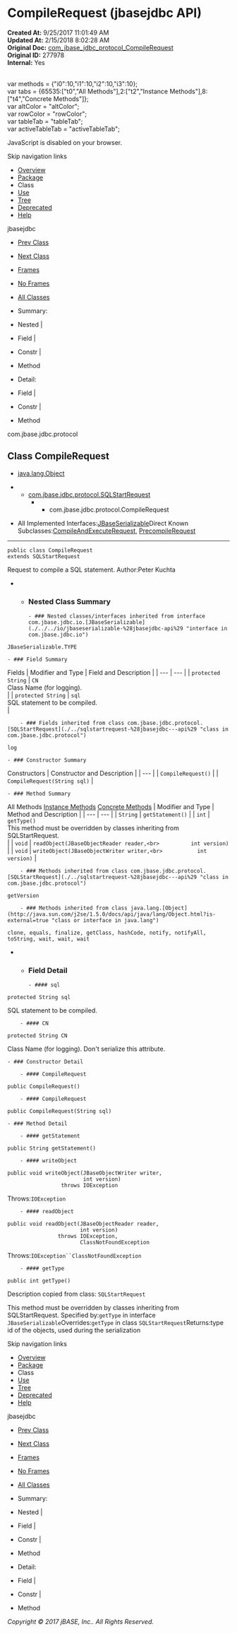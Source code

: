 # CompileRequest (jbasejdbc   API)

**Created At:** 9/25/2017 11:01:49 AM  
**Updated At:** 2/15/2018 8:02:28 AM  
**Original Doc:** [com_jbase_jdbc_protocol_CompileRequest](https://docs.jbase.com/39240-protocol/com_jbase_jdbc_protocol_CompileRequest)  
**Original ID:** 277978  
**Internal:** Yes  

<!--<br>    try {<br>        if (location.href.indexOf('is-external=true') == -1) {<br>            parent.document.title="CompileRequest (jbasejdbc   API)";<br>        }<br>    }<br>    catch(err) {<br>    }<br>//--><br>var methods = {"i0":10,"i1":10,"i2":10,"i3":10};<br>var tabs = {65535:["t0","All Methods"],2:["t2","Instance Methods"],8:["t4","Concrete Methods"]};<br>var altColor = "altColor";<br>var rowColor = "rowColor";<br>var tableTab = "tableTab";<br>var activeTableTab = "activeTableTab";
JavaScript is disabled on your browser.

Skip navigation links

- [Overview](../../../../overview-summary.html)
- [Package](./../com.jbase.jdbc.protocol-%28jbasejdbc---api%29)
- Class
- [Use](./../class-use/uses-of-class-com.jbase.jdbc.protocol.compilerequest-%28jbasejdbc---api%29)
- [Tree](./../com.jbase.jdbc.protocol-class-hierarchy-%28jbasejdbc---api%29)
- [Deprecated](../../../../deprecated-list.html)
- [Help](../../../../help-doc.html)


jbasejdbc <br>

- [Prev Class](./../compileandexecuterequest-%28jbasejdbc---api%29 "class in com.jbase.jdbc.protocol")
- [Next Class](./../databasemetadatarequest-%28jbasejdbc---api%29 "class in com.jbase.jdbc.protocol")


- [Frames](./.)
- [No Frames](./.)


- [All Classes](../../../../allclasses-noframe.html)


<!--<br>  allClassesLink = document.getElementById("allclasses\_navbar\_top");<br>  if(window==top) {<br>    allClassesLink.style.display = "block";<br>  }<br>  else {<br>    allClassesLink.style.display = "none";<br>  }<br>  //-->

- Summary:
- Nested |
- Field |
- Constr |
- Method


- Detail:
- Field |
- Constr |
- Method

com.jbase.jdbc.protocol

## Class CompileRequest

- [java.lang.Object](http://java.sun.com/j2se/1.5.0/docs/api/java/lang/Object.html?is-external=true "class or interface in java.lang")
- - [com.jbase.jdbc.protocol.SQLStartRequest](./../sqlstartrequest-%28jbasejdbc---api%29 "class in com.jbase.jdbc.protocol")
    - - com.jbase.jdbc.protocol.CompileRequest


- All Implemented Interfaces:[JBaseSerializable](./../../io/jbaseserializable-%28jbasejdbc-api%29 "interface in com.jbase.jdbc.io")Direct Known Subclasses:[CompileAndExecuteRequest](./../compileandexecuterequest-%28jbasejdbc---api%29 "class in com.jbase.jdbc.protocol"), [PrecompileRequest](./../precompilerequest-%28jbasejdbc---api%29 "class in com.jbase.jdbc.protocol")
* * *


```
public class CompileRequest
extends SQLStartRequest
```

Request to compile a SQL statement.
Author:Peter Kuchta

- - ### Nested Class Summary

        - ### Nested classes/interfaces inherited from interface com.jbase.jdbc.io.[JBaseSerializable](./../../io/jbaseserializable-%28jbasejdbc-api%29 "interface in com.jbase.jdbc.io")
`JBaseSerializable.TYPE`


    - ### Field Summary


Fields | Modifier and Type | Field and Description |
| --- | --- |
| `protected String` | `CN`<br>Class Name (for logging).<br> |
| `protected String` | `sql`<br>SQL statement to be compiled.<br> |


        - ### Fields inherited from class com.jbase.jdbc.protocol.[SQLStartRequest](./../sqlstartrequest-%28jbasejdbc---api%29 "class in com.jbase.jdbc.protocol")
`log`


    - ### Constructor Summary


Constructors | Constructor and Description |
| --- |
| `CompileRequest()`  |
| `CompileRequest(String sql)`  |


    - ### Method Summary


All Methods [Instance Methods](javascript:show%282%29;) [Concrete Methods](javascript:show%288%29;) | Modifier and Type | Method and Description |
| --- | --- |
| `String` | `getStatement()`  |
| `int` | `getType()`<br>This method must be overridden by classes inheriting from SQLStartRequest.<br> |
| `void` | `readObject(JBaseObjectReader reader,<br>          int version)`  |
| `void` | `writeObject(JBaseObjectWriter writer,<br>           int version)`  |


        - ### Methods inherited from class com.jbase.jdbc.protocol.[SQLStartRequest](./../sqlstartrequest-%28jbasejdbc---api%29 "class in com.jbase.jdbc.protocol")
`getVersion`


        - ### Methods inherited from class java.lang.[Object](http://java.sun.com/j2se/1.5.0/docs/api/java/lang/Object.html?is-external=true "class or interface in java.lang")
`clone, equals, finalize, getClass, hashCode, notify, notifyAll, toString, wait, wait, wait`

- - ### Field Detail

        - #### sql

```
protected String sql
```

SQL statement to be compiled.


        - #### CN

```
protected String CN
```

Class Name (for logging). Don't serialize this attribute.


    - ### Constructor Detail

        - #### CompileRequest

```
public CompileRequest()
```


        - #### CompileRequest

```
public CompileRequest(String sql)
```


    - ### Method Detail

        - #### getStatement

```
public String getStatement()
```


        - #### writeObject

```
public void writeObject(JBaseObjectWriter writer,
                        int version)
                 throws IOException
```
Throws:`IOException`


        - #### readObject

```
public void readObject(JBaseObjectReader reader,
                       int version)
                throws IOException,
                       ClassNotFoundException
```
Throws:`IOException``ClassNotFoundException`


        - #### getType

```
public int getType()
```

Description copied from class: `SQLStartRequest`

This method must be overridden by classes inheriting from SQLStartRequest.
Specified by:`getType` in interface `JBaseSerializable`Overrides:`getType` in class `SQLStartRequest`Returns:type id of the objects, used during the serialization

Skip navigation links

- [Overview](../../../../overview-summary.html)
- [Package](./../com.jbase.jdbc.protocol-%28jbasejdbc---api%29)
- Class
- [Use](./../class-use/uses-of-class-com.jbase.jdbc.protocol.compilerequest-%28jbasejdbc---api%29)
- [Tree](./../com.jbase.jdbc.protocol-class-hierarchy-%28jbasejdbc---api%29)
- [Deprecated](../../../../deprecated-list.html)
- [Help](../../../../help-doc.html)


jbasejdbc <br>

- [Prev Class](./../compileandexecuterequest-%28jbasejdbc---api%29 "class in com.jbase.jdbc.protocol")
- [Next Class](./../databasemetadatarequest-%28jbasejdbc---api%29 "class in com.jbase.jdbc.protocol")


- [Frames](./.)
- [No Frames](./.)


- [All Classes](../../../../allclasses-noframe.html)


<!--<br>  allClassesLink = document.getElementById("allclasses\_navbar\_bottom");<br>  if(window==top) {<br>    allClassesLink.style.display = "block";<br>  }<br>  else {<br>    allClassesLink.style.display = "none";<br>  }<br>  //-->

- Summary:
- Nested |
- Field |
- Constr |
- Method


- Detail:
- Field |
- Constr |
- Method

*Copyright © 2017 jBASE, Inc.. All Rights Reserved.*
